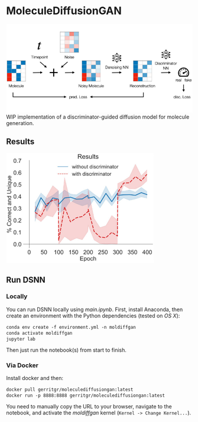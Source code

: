 # MoleculeDiffusionGAN
<div style="text-align:center;">
<img src="method.jpg" alt="alt text" title="Overview" width="700"/>
</div>
WIP implementation of a discriminator-guided diffusion model for molecule generation. 


## Results
<img src="results.jpg" alt="alt text" title="Overview" width="400"/>

## Run DSNN 

### Locally

You can run DSNN locally using _main.ipynb_. First, install Anaconda, then create an environment with the Python dependencies (tested on _OS X_):

```console
conda env create -f environment.yml -n moldiffgan
conda activate moldiffgan
jupyter lab
```
Then just run the notebook(s) from start to finish. 

### Via Docker
Install docker and then:
```console
docker pull gerritgr/moleculediffusiongan:latest
docker run -p 8888:8888 gerritgr/moleculediffusiongan:latest
```
You need to manually copy the URL to your browser, navigate to the notebook, and activate the _moldiffgan_ kernel (`Kernel -> Change Kernel...`). 
